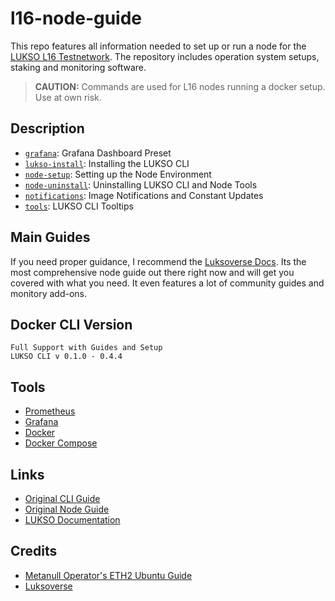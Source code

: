 # l16-node-guide

This repo features all information needed to set up or run a node for the [LUKSO L16 Testnetwork](https://docs.lukso.tech/networks/l16-testnet/parameters). The repository includes operation system setups, staking and monitoring software.

> **CAUTION:** Commands are used for L16 nodes running a docker setup. Use at own risk.

## Description

- [`grafana`](./grafana/): Grafana Dashboard Preset
- [`lukso-install`](./lukso-install/): Installing the LUKSO CLI
- [`node-setup`](./node-setup/): Setting up the Node Environment
- [`node-uninstall`](./node-uninstall/): Uninstalling LUKSO CLI and Node Tools
- [`notifications`](./notifications/): Image Notifications and Constant Updates
- [`tools`](./tools/): LUKSO CLI Tooltips

## Main Guides

If you need proper guidance, I recommend the [Luksoverse Docs](https://docs.luksoverse.io/). Its the most comprehensive node guide out there right now and will get you covered with what you need. It even features a lot of community guides and monitory add-ons.

## Docker CLI Version

```
Full Support with Guides and Setup
LUKSO CLI v 0.1.0 - 0.4.4
```

## Tools

- [Prometheus](https://prometheus.io/)
- [Grafana](https://grafana.com/)
- [Docker](https://docs.docker.com/)
- [Docker Compose](https://docs.docker.com/compose/)

## Links

- [Original CLI Guide](https://luksoverse.io/2022/04/l16-re-spin-extra-tools-and-explanation/)
- [Original Node Guide](https://github.com/lykhonis/lukso-node-guide)
- [LUKSO Documentation](https://docs.lukso.tech/networks/l16-testnet/run-node)

## Credits

- [Metanull Operator's ETH2 Ubuntu Guide](https://github.com/metanull-operator/eth2-ubuntu)
- [Luksoverse](https://docs.luksoverse.io)
